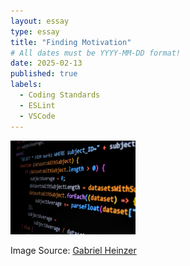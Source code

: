 ```yaml
---
layout: essay
type: essay
title: "Finding Motivation"
# All dates must be YYYY-MM-DD format!
date: 2025-02-13
published: true
labels:
  - Coding Standards
  - ESLint
  - VSCode
---
```


<img width="200px" src="../img/typescript.jpg">

Image Source: [Gabriel Heinzer](https://unsplash.com/photos/text-g5jpH62pwes)
